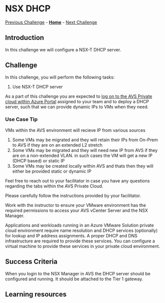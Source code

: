 # NSX DHCP

[Previous Challenge](./00-Pre-Reqs.md) - **[Home](../Readme.md)** - [Next Challenge](./02-NSX-Add-Segment.md)

## Introduction

In this challenge we will configure a NSX-T DHCP server.

## Challenge

In this challenge, you will perform the following tasks:

1.	Use NSX-T DHCP server

As a part of this challenge you are expected to <u>log on to the AVS Private cloud within Azure Portal</u> assigned to your team and to deploy a DHCP server, such that we can provide dynamic IPs to VMs when they need.  

### Use Case Tip 

VMs within the AVS environment will recieve IP from various sources 

1. Some VMs may be migrated and they will retain their IPs from On-Prem to AVS if they are on an extended L2 stretch
2. Some VMs may be migrated and they will need new IP from AVS if they are on a non-extended VLAN. in such cases the VM will get a new IP (DHCP based) or static IP
3. Some VMs may be created locally within AVS and thats then they will either be provided static or dynamic IP

Feel free to reach out to your facilitator in case you have any questions regarding the tabs within the AVS Private Cloud. 

Please carefully follow the instructions provided by your facilitator. 

Work with the instructor to ensure your VMware environment has the required permissions to access your AVS vCenter Server and the NSX Manager.

Applications and workloads running in an Azure VMware Solution private cloud environment require name resolution and DHCP services (optionally) for lookup and IP address assignments. A proper DHCP and DNS infrastructure are required to provide these services. You can configure a virtual machine to provide these services in your private cloud environment.

## Success Criteria

When you login to the NSX Manager in AVS the DHCP server should be configured and running. It should be attached to the Tier 1 gateway.

## Learning resources
